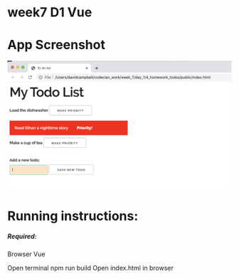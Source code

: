 # week7 D1 Vue

# App Screenshot
![app](images/app.png)

# Running instructions:

##### Required:
Browser
Vue

Open terminal
npm run build
Open index.html in browser
